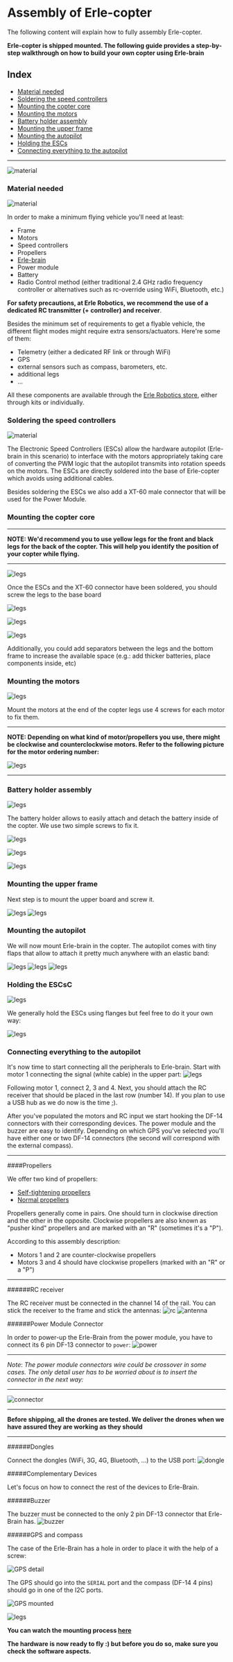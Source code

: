 # Assembly of Erle-copter

The following content will explain how to fully assembly Erle-copter.

**Erle-copter is shipped mounted. The following guide provides a step-by-step walkthrough on how to build your own copter using Erle-brain**

## Index
- [Material needed](#material-needed)
- [Soldering the speed controllers](#soldering-the-speed-controllers)
- [Mounting the copter core](#mounting-the-copter-core)
- [Mounting the motors](#mounting-the-motors)
- [Battery holder assembly](#battery-holder-assembly)
- [Mounting the upper frame](#mounting-the-upper-frame)
- [Mounting the autopilot](#mounting-the-autopilot)
- [Holding the ESCs](#holding-the-escs)
- [Connecting everything to the autopilot](#connecting-everything-to-the-autopilot)

------

![material](../img/variado/IMG_20150107_181022.jpg)


### Material needed
![material](../img/variado/IMG_20141228_161435.jpg)

In order to make a minimum flying vehicle you'll need at least:
- Frame
- Motors
- Speed controllers
- Propellers
- [Erle-brain](http://erlerobotics.com/blog/tienda/erle-brain)
- Power module
- Battery
- Radio Control method (either traditional 2.4 GHz radio frequency controller or alternatives such as rc-override using WiFi, Bluetooth, etc.)

**For safety precautions, at Erle Robotics, we recommend the use of a dedicated RC transmitter (+ controller) and receiver**.

Besides the minimum set of requirements to get a flyable vehicle, the different flight modes might require extra sensors/actuators. Here're some of them:
- Telemetry (either a dedicated RF link or through WiFi)
- GPS
- external sensors such as compass, barometers, etc.
- additional legs
- ...

All these components are available through the [Erle Robotics store](http://erlerobotics.com/blog/store), either through kits or individually.


### Soldering the speed controllers
![material](../img/variado/IMG_20141228_172209.jpg)

The Electronic Speed Controllers (ESCs) allow the hardware autopilot (Erle-brain in this scenario) to interface with the motors appropriately taking care of converting the PWM logic that the autopilot transmits into rotation speeds on the motors. The ESCs are directly soldered into the base of Erle-copter which avoids using additional cables.

Besides soldering the ESCs we also add a XT-60 male connector that will be used for the Power Module.

### Mounting the copter core

-----

**NOTE: We'd recommend you to use yellow legs for the front and black legs for the back of the copter. This will help you identify the position of your copter while flying.**

-----

![legs](../img/variado/IMG_20141228_174134.jpg)

Once the ESCs and the XT-60 connector have been soldered, you should screw the legs to the base board

![legs](../img/variado/IMG_20141228_174143.jpg)

![legs](../img/variado/IMG_20141228_174940.jpg)

![legs](../img/variado/IMG_20141228_181539.jpg)

Additionally, you could add separators between the legs and the bottom frame to increase the available space (e.g.: add thicker batteries, place components inside, etc)

### Mounting the motors

![legs](../img/variado/IMG_20141228_181543.jpg)

Mount the motors at the end of the copter legs use 4 screws for each motor to fix them.

-----

**NOTE: Depending on what kind of motor/propellers you use, there might be clockwise and counterclockwise motors. Refer to the following picture for the motor ordering number:**

![legs](../img/variado/motor-order.jpg)

-----

### Battery holder assembly

![legs](../img/variado/IMG_20141228_181636.jpg)

The battery holder allows to easily attach and detach the battery inside of the copter. We use two simple screws to fix it.

![legs](../img/variado/IMG_20141228_183237.jpg)

![legs](../img/variado/IMG_20141228_183252.jpg)

![legs](../img/variado/IMG_20141228_183329.jpg)


### Mounting the upper frame

Next step is to mount the upper board and screw it.

![legs](../img/variado/IMG_20141228_174947.jpg)
![legs](../img/variado/IMG_20141228_184035.jpg)

### Mounting the autopilot

We will now mount Erle-brain in the copter. The autopilot comes with tiny flaps that allow to attach it pretty much anywhere with an elastic band:

![legs](../img/variado/IMG_20141228_185820.jpg)
![legs](../img/variado/IMG_20141228_185825.jpg)
![legs](../img/variado/IMG_20141228_185831.jpg)

### Holding the ESCsC

![legs](../img/variado/IMG_20150107_180529.jpg)

We generally hold the ESCs using flanges but feel free to do it your own way:

![legs](../img/variado/IMG_20150107_180543.jpg)

### Connecting everything to the autopilot

It's now time to start connecting all the peripherals to Erle-brain. Start with motor 1 connecting the signal (white cable) in the upper part:
![legs](../img/variado/IMG_20150107_180643.jpg)


Following motor 1, connect 2, 3 and 4. Next, you should attach the RC receiver that should be placed in the last row (number 14). If you plan to use a USB hub as we do now is the time ;).

After you've populated the motors and RC input we start hooking the DF-14 connectors with their corresponding devices. The power module and the buzzer are easy to identify. Depending on which GPS you've selected you'll have either one or two DF-14 connectors (the second will correspond with the external compass).

-----

####Propellers

We offer two kind of propellers:

- [Self-tightening propellers](http://erlerobotics.com/blog/product/self-tightening-9-4x4-3/)
- [Normal propellers](http://erlerobotics.com/blog/product/propellers-10x4-5-ccw/)

Propellers generally come in pairs. One should turn in clockwise direction and the other in the opposite. 
Clockwise propellers are also known as "pusher kind" propellers and are marked with an "R" (sometimes it's a "P"). 

According to this assembly description:
- Motors 1 and 2 are counter-clockwise propellers
- Motors 3 and 4 should have clockwise propellers (marked with an "R" or a "P")

-----


######RC receiver

The RC receiver must be connected in the channel 14 of the rail. You can stick the receiver to the frame and stick the antennas:
![rc](../img/setup/rc.png)
![antenna](../img/setup/antenna.png)


######Power Module Connector

In order to power-up the Erle-Brain from the power module, you have to connect its 6 pin DF-13 connector to `power`:
![power](../img/setup/power.png)

----
*Note*: *The power module connectors wire could be crossover in some cases. The only detail user has to be worried about is to insert the connector in the next way:*

----
![connector](../img/setup/connector.png)

----
**Before shipping, all the drones are tested. We deliver the drones when we have assured they are working as they should**

----

######Dongles

Connect the dongles (WiFi, 3G, 4G, Bluetooth, ...) to the USB port:
![dongle](../img/setup/dongle.png)



#####Complementary Devices

Let's focus on how to connect the rest of the devices to Erle-Brain.

######Buzzer

The buzzer must be connected to the only 2 pin DF-13 connector that Erle-Brain has.
![buzzer](../img/setup/buzzer.png)

######GPS and compass

The case of the Erle-Brain has a hole in order to place it with the help of a screw:

![GPS detail](../img/setup/GPS_detail.png)

The GPS should go into the `SERIAL` port and the compass (DF-14 4 pins) should go in one of the I2C ports.

![GPS mounted](../img/setup/GPS_setup.png)

![legs](../img/setup/GPS_setup2.png)

**You can watch the mounting process [here](https://www.youtube.com/watch?v=0wQ1QomLBSs)**

**The hardware is now ready to fly :) but before you do so, make sure you check the software aspects.**